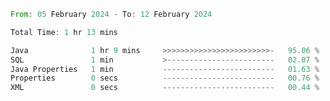 <!--<div align=center><img src="https://leetcard.jacoblin.cool/CalvinWan0101"></div>-->

<!--START_SECTION:waka-->

```rust
From: 05 February 2024 - To: 12 February 2024

Total Time: 1 hr 13 mins

Java              1 hr 9 mins     >>>>>>>>>>>>>>>>>>>>>>>>-   95.06 %
SQL               1 min           >------------------------   02.07 %
Java Properties   1 min           -------------------------   01.63 %
Properties        0 secs          -------------------------   00.76 %
XML               0 secs          -------------------------   00.44 %
```

<!--END_SECTION:waka-->
